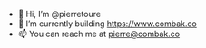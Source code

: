 - 👋 Hi, I’m @pierretoure
- 🌱 I’m currently building https://www.combak.co
- 📫 You can reach me at pierre@combak.co
